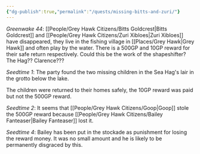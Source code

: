 ```yaml
---
{"dg-publish":true,"permalink":"/quests/missing-bitts-and-zuri/"}
---
```


*Greenwake 44*: [[People/Grey Hawk Citizens/Bitts Goldcrest\|Bitts Goldcrest]] and [[People/Grey Hawk Citizens/Zuri Xibloes\|Zuri Xibloes]] have disappeared, they live in the fishing village in [[Places/Grey Hawk\|Grey Hawk]] and often play by the water.  There is a 500GP and 10GP reward for their safe return respectively.  Could this be the work of the shapeshifter?  The Hag??  Clarence???  

*Seedtime 1*: The party found the two missing children in the Sea Hag's lair in the grotto below the lake.  

The children were returned to their homes safely, the 10GP reward was paid but not the 500GP reward.  

*Seedtime 2*: It seems that [[People/Grey Hawk Citizens/Goop\|Goop]] stole the 500GP reward because [[People/Grey Hawk Citizens/Bailey Fanteaser\|Bailey Fanteaser]] lost it.  

*Seedtime 4*: Bailey has been put in the stockade as punishment for losing the reward money.  It was no small amount and he is likely to be permanently disgraced by this.  